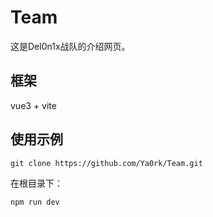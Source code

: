 
# Team
这是Del0n1x战队的介绍网页。

## 框架

vue3 + vite

## 使用示例

```
git clone https://github.com/Ya0rk/Team.git
```

在根目录下：
```
npm run dev
```